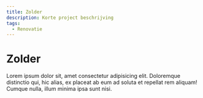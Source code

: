 ```yaml
---
title: Zolder
description: Korte project beschrijving
tags:
  - Renovatie
---
```


# Zolder

Lorem ipsum dolor sit, amet consectetur adipisicing elit. Doloremque distinctio
qui, hic alias, ex placeat ab eum ad soluta et repellat rem aliquam! Cumque
nulla, illum minima ipsa sunt nisi.
